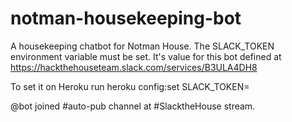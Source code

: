 # notman-housekeeping-bot
A housekeeping chatbot for Notman House.
The SLACK_TOKEN environment variable must be set. It's value for this bot defined at https://hackthehouseteam.slack.com/services/B3ULA4DH8

To set it on Heroku run heroku config:set SLACK_TOKEN=<SLACK BOT TOKEN>

@bot joined #auto-pub channel at #SlacktheHouse stream.


